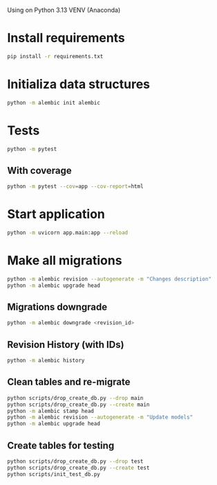 Using on Python 3.13 VENV (Anaconda)

# Install requirements
```zsh
pip install -r requirements.txt
```

# Initializa data structures
```zsh
python -m alembic init alembic
```

# Tests
```zsh
python -m pytest
```
## With coverage
```zsh
python -m pytest --cov=app --cov-report=html
```

# Start application
```zsh
python -m uvicorn app.main:app --reload
```

# Make all migrations
```zsh
python -m alembic revision --autogenerate -m "Changes description"
python -m alembic upgrade head
```
## Migrations downgrade
```zsh
python -m alembic downgrade <revision_id>
```
## Revision History (with IDs)
```zsh
python -m alembic history
```

## Clean tables and re-migrate
```zsh
python scripts/drop_create_db.py --drop main
python scripts/drop_create_db.py --create main
python -m alembic stamp head
python -m alembic revision --autogenerate -m "Update models"
python -m alembic upgrade head
```

## Create tables for testing
```zsh
python scripts/drop_create_db.py --drop test
python scripts/drop_create_db.py --create test
python scripts/init_test_db.py
```
